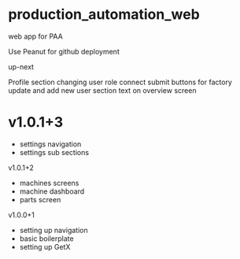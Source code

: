 # production_automation_web

web app for PAA

Use Peanut for github deployment

up-next

Profile section
changing user role
connect submit buttons for factory update and add new user section
text on overview screen

# v1.0.1+3

- settings navigation
- settings sub sections

v1.0.1+2

- machines screens
- machine dashboard
- parts screen

v1.0.0+1

- setting up navigation
- basic boilerplate
- setting up GetX
